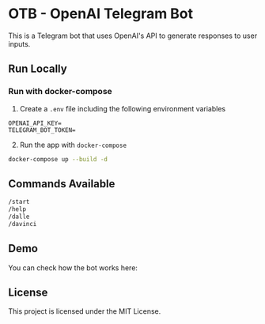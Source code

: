 # OTB - OpenAI Telegram Bot

This is a Telegram bot that uses OpenAI's API to generate responses to user inputs.
## Run Locally

### Run with docker-compose

1. Create a `.env` file including the following environment variables

```
OPENAI_API_KEY=
TELEGRAM_BOT_TOKEN=
```

2. Run the app with `docker-compose`

```bash
docker-compose up --build -d
```
## Commands Available

```bash
/start
/help
/dalle 
/davinci
```

## Demo

You can check how the bot works here:



## License

This project is licensed under the MIT License.